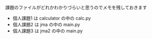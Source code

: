 課題のファイルがどれかわかりづらいと思うのでメモを残しておきます
* 個人課題1 は calculator の中の calc.py
* 個人課題2 は jma の中の main.py
* 個人課題3 は jma2 の中の main.py